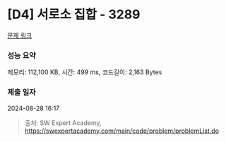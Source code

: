 # [D4] 서로소 집합 - 3289 

[문제 링크](https://swexpertacademy.com/main/code/problem/problemDetail.do?contestProbId=AWBJKA6qr2oDFAWr) 

### 성능 요약

메모리: 112,100 KB, 시간: 499 ms, 코드길이: 2,163 Bytes

### 제출 일자

2024-08-28 16:17



> 출처: SW Expert Academy, https://swexpertacademy.com/main/code/problem/problemList.do